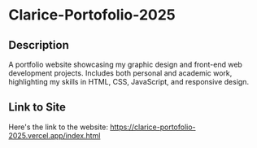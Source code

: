 # Clarice-Portofolio-2025

## Description
A portfolio website showcasing my graphic design and front-end web development projects. Includes both personal and academic work, highlighting my skills in HTML, CSS, JavaScript, and responsive design.

 ## Link to Site
Here's the link to the website: https://clarice-portofolio-2025.vercel.app/index.html
